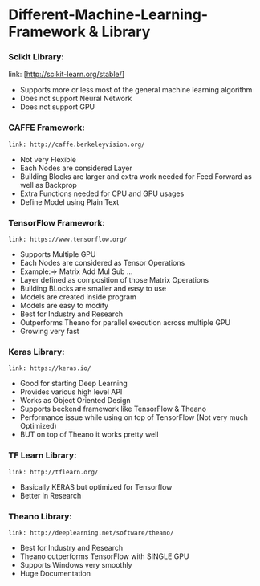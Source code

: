 # Different-Machine-Learning-Framework & Library

### Scikit Library:
link: [http://scikit-learn.org/stable/]
* Supports more or less most of the general machine learning algorithm
* Does not support Neural Network
* Does not support GPU

### CAFFE Framework:
	link: http://caffe.berkeleyvision.org/
* Not very Flexible
* Each Nodes are considered Layer
* Building Blocks are larger and extra work needed for Feed Forward as well as Backprop
* Extra Functions needed for CPU and GPU usages
* Define Model using Plain Text
	
### TensorFlow Framework:
	link: https://www.tensorflow.org/
* Supports Multiple GPU
* Each Nodes are considered as Tensor Operations
* Example:=> Matrix Add Mul Sub ... 
* Layer defined as composition of those Matrix Operations
* Building BLocks are smaller and easy to use
* Models are created inside program
* Models are easy to modify
* Best for Industry and Research
* Outperforms Theano for parallel execution across multiple GPU
* Growing very fast
	
### Keras Library:
	link: https://keras.io/
* Good for starting Deep Learning
* Provides various high level API 
* Works as Object Oriented Design
* Supports beckend framework like TensorFlow & Theano
* Performance issue while using on top of TensorFlow (Not very much Optimized)
* BUT on top of Theano it works pretty well
	
### TF Learn Library:
	link: http://tflearn.org/
* Basically KERAS but optimized for Tensorflow
* Better in Research
	
### Theano Library:
	link: http://deeplearning.net/software/theano/
* Best for Industry and Research
* Theano outperforms TensorFlow with SINGLE GPU
* Supports Windows very smoothly
* Huge Documentation
